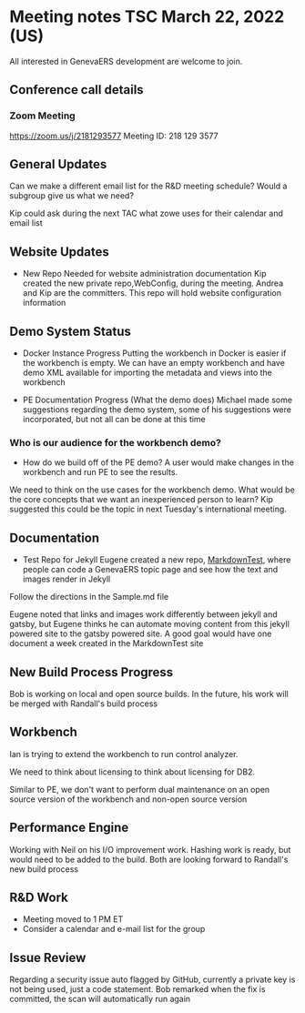 
# Meeting notes TSC March 22, 2022 (US)

All interested in GenevaERS development are welcome to join.

## Conference call details

### Zoom Meeting

https://zoom.us/j/2181293577 Meeting ID: 218 129 3577  

## General Updates 
Can we make a different email list for the R&D meeting schedule? Would a subgroup give us what we need?

Kip could ask during the next TAC what zowe uses for their calendar and email list

## Website Updates
- New Repo Needed for website administration documentation
Kip created the new private repo,WebConfig, during the meeting. Andrea and Kip are the committers. This repo will hold website configuration information

## Demo System Status
- Docker Instance Progress
Putting the workbench in Docker is easier if the workbench is empty. We can have an empty workbench and have demo XML available for importing the metadata and views into the workbench

- PE Documentation Progress (What the demo does)
Michael made some suggestions regarding the demo system, some of his suggestions were incorporated, but not all can be done at this time

### Who is our audience for the workbench demo?
- How do we build off of the PE demo?
A user would make changes in the workbench and run PE to see the results.

We need to think on the use cases for the workbench demo. What would be the core concepts that we want an inexperienced person to learn? Kip suggested this could be the topic in next Tuesday's international meeting.

## Documentation
- Test Repo for Jekyll
Eugene created a new repo, [MarkdownTest](https://github.com/genevaers/MarkdownTest), where people can code a GenevaERS topic page and see how the text and images render in Jekyll

Follow the directions in the Sample.md file

Eugene noted that links and images work differently between jekyll and gatsby, but Eugene thinks he can automate moving content from this jekyll powered site to the gatsby powered site. A good goal would have one document a week created in the MarkdownTest site

## New Build Process Progress
Bob is working on local and open source builds. In the future, his work will be merged with Randall's build process

## Workbench
Ian is trying to extend the workbench to run control analyzer. 

We need to think about licensing to think about licensing for DB2.

Similar to PE, we don't want to perform dual maintenance on an open source version of the workbench and non-open source version 

## Performance Engine
Working with Neil on his I/O improvement work. Hashing work is ready, but would need to be added to the build. Both are looking forward to Randall's new build process

## R&D Work
- Meeting moved to 1 PM ET
- Consider a calendar and e-mail list for the group

## Issue Review
Regarding a security issue auto flagged by GitHub, currently a private key is not being used, just a code statement. Bob remarked when the fix is committed, the scan will automatically run again
